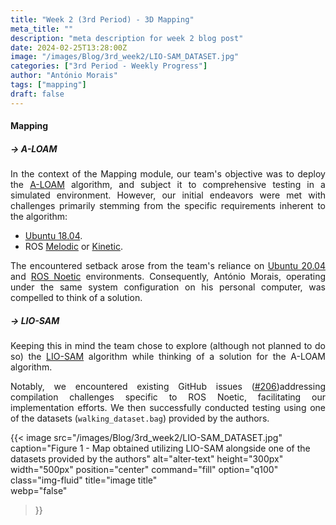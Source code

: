```yaml
---
title: "Week 2 (3rd Period) - 3D Mapping"
meta_title: ""
description: "meta description for week 2 blog post"
date: 2024-02-25T13:28:00Z
image: "/images/Blog/3rd_week2/LIO-SAM_DATASET.jpg"
categories: ["3rd Period - Weekly Progress"]
author: "António Morais"
tags: ["mapping"]
draft: false
---
```


#### Mapping

##### → A-LOAM

<!-- Regarding the Mapping module, the team planned to implement the SLAM algorithm [A-LOAM](https://github.com/HKUST-Aerial-Robotics/A-LOAM) and test it in simulation. At first there were a few set backs, the requirements of the algorithm itself: -->
<div style="text-align: justify;">

In the context of the Mapping module, our team's objective was to deploy the [A-LOAM](https://github.com/HKUST-Aerial-Robotics/A-LOAM) algorithm, and subject it to comprehensive testing in a simulated environment. However, our initial endeavors were met with challenges primarily stemming from the specific requirements inherent to the algorithm:
</div>

- [Ubuntu 18.04](https://ubuntu.com/18-04).
- ROS [Melodic](http://wiki.ros.org/melodic/Installation/Ubuntu) or [Kinetic](http://wiki.ros.org/kinetic/Installation/Ubuntu).

<!-- This was a set back because the team works with [Ubuntu 20.04](https://releases.ubuntu.com/focal/) and [ROS Noetic](http://wiki.ros.org/noetic/Installation/Ubuntu). For that reason António Morais has the same setup on his personal computer and had to find a solution. Fortunatly the authors of the algorithm also provide [Docker](https://docs.docker.com/get-started/overview/) support which is a very handy tool for cases like this. -->
<div style="text-align: justify;">

The encountered setback arose from the team's reliance on [Ubuntu 20.04](https://releases.ubuntu.com/focal/) and [ROS Noetic](http://wiki.ros.org/noetic/Installation/Ubuntu) environments. Consequently, António Morais, operating under the same system configuration on his personal computer, was compelled to think of a solution.
</div>

##### → LIO-SAM
<div style="text-align: justify;">

Keeping this in mind the team chose to explore (although not planned to do so) the [LIO-SAM](https://github.com/TixiaoShan/LIO-SAM) algorithm while thinking of a solution for the A-LOAM algorithm. 

Notably, we encountered existing GitHub issues ([#206](https://github.com/TixiaoShan/LIO-SAM/issues/206))addressing compilation challenges specific to ROS Noetic, facilitating our implementation efforts. We then successfully conducted testing using one of the datasets (`walking_dataset.bag`) provided by the authors. 
</div>

{{< image 
    src="/images/Blog/3rd_week2/LIO-SAM_DATASET.jpg" 
    caption="Figure 1 - Map obtained utilizing LIO-SAM alongside one of the datasets provided by the authors" 
    alt="alter-text" 
    height="300px" 
    width="500px" 
    position="center" 
    command="fill" 
    option="q100" 
    class="img-fluid" 
    title="image title"  
    webp="false" 
>}}
